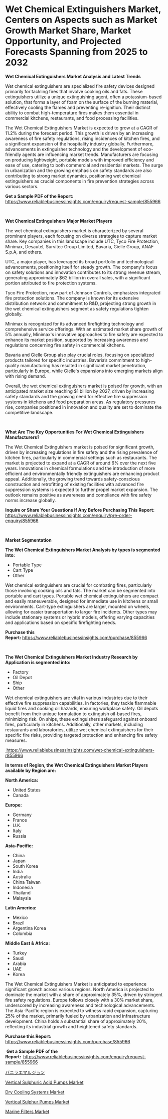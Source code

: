 <p><h1>Wet Chemical Extinguishers Market, Centers on Aspects such as Market Growth Market Share, Market Opportunity, and Projected Forecasts Spanning from 2025 to 2032</h1></p><p><strong>Wet Chemical Extinguishers Market Analysis and Latest Trends</strong></p>
<p><p>Wet chemical extinguishers are specialized fire safety devices designed primarily for tackling fires that involve cooking oils and fats. These extinguishers utilize a unique extinguishing agent, often a potassium-based solution, that forms a layer of foam on the surface of the burning material, effectively cooling the flames and preventing re-ignition. Their distinct ability to combat high-temperature fires makes them essential in commercial kitchens, restaurants, and food processing facilities.</p><p>The Wet Chemical Extinguishers Market is expected to grow at a CAGR of 11.2% during the forecast period. This growth is driven by an increasing awareness of fire safety regulations, rising incidences of kitchen fires, and a significant expansion of the hospitality industry globally. Furthermore, advancements in extinguisher technology and the development of eco-friendly agents are influencing market trends. Manufacturers are focusing on producing lightweight, portable models with improved efficiency and ease of use, catering to both commercial and residential markets. The surge in urbanization and the growing emphasis on safety standards are also contributing to strong market dynamics, positioning wet chemical extinguishers as crucial components in fire prevention strategies across various sectors.</p></p>
<p><strong>Get a Sample PDF of the Report:&nbsp;</strong> <a href="https://www.reliablebusinessinsights.com/enquiry/request-sample/855966?utm_campaign=101&utm_medium=2&utm_source=Github&utm_content=ia&utm_term=20022025&utm_id=wet-chemical-extinguishers">https://www.reliablebusinessinsights.com/enquiry/request-sample/855966</a></p>
<p>&nbsp;</p>
<p><strong>Wet Chemical Extinguishers Major Market Players</strong></p>
<p><p>The wet chemical extinguishers market is characterized by several prominent players, each focusing on diverse strategies to capture market share. Key companies in this landscape include UTC, Tyco Fire Protection, Minimax, Desautel, Survitec Group Limited, Bavaria, Gielle Group, ANAF S.p.A, and others.</p><p>UTC, a major player, has leveraged its broad portfolio and technological advancements, positioning itself for steady growth. The company's focus on safety solutions and innovation contributes to its strong revenue stream, generating approximately $62 billion in overall sales, with a significant portion attributed to fire protection systems.</p><p>Tyco Fire Protection, now part of Johnson Controls, emphasizes integrated fire protection solutions. The company is known for its extensive distribution network and commitment to R&D, projecting strong growth in the wet chemical extinguishers segment as safety regulations tighten globally.</p><p>Minimax is recognized for its advanced firefighting technology and comprehensive service offerings. With an estimated market share growth of 5% annually, Minimax's innovative approaches to fire safety are expected to enhance its market position, supported by increasing awareness and regulations concerning fire safety in commercial kitchens.</p><p>Bavaria and Gielle Group also play crucial roles, focusing on specialized products tailored for specific industries. Bavaria’s commitment to high-quality manufacturing has resulted in significant market penetration, particularly in Europe, while Gielle's expansions into emerging markets align with rising demand.</p><p>Overall, the wet chemical extinguishers market is poised for growth, with an anticipated market size reaching $1 billion by 2027, driven by increasing safety standards and the growing need for effective fire suppression systems in kitchens and food preparation areas. As regulatory pressures rise, companies positioned in innovation and quality are set to dominate the competitive landscape.</p></p>
<p>&nbsp;</p>
<p><strong>What Are The Key Opportunities For Wet Chemical Extinguishers Manufacturers?</strong></p>
<p><p>The Wet Chemical Extinguishers market is poised for significant growth, driven by increasing regulations in fire safety and the rising prevalence of kitchen fires, particularly in commercial settings such as restaurants. The market is projected to expand at a CAGR of around 6% over the next five years. Innovations in chemical formulations and the introduction of more efficient and environmentally friendly extinguishers are enhancing product appeal. Additionally, the growing trend towards safety-conscious construction and retrofitting of existing facilities with advanced fire suppression systems is expected to further propel market expansion. The outlook remains positive as awareness and compliance with fire safety norms increase globally.</p></p>
<p><strong>Inquire or Share Your Questions If Any Before Purchasing This Report:</strong> <a href="https://www.reliablebusinessinsights.com/enquiry/pre-order-enquiry/855966?utm_campaign=101&utm_medium=2&utm_source=Github&utm_content=ia&utm_term=20022025&utm_id=wet-chemical-extinguishers">https://www.reliablebusinessinsights.com/enquiry/pre-order-enquiry/855966</a></p>
<p>&nbsp;</p>
<p><strong>Market Segmentation</strong></p>
<p><strong>The Wet Chemical Extinguishers Market Analysis by types is segmented into:</strong></p>
<p><ul><li>Portable Type</li><li>Cart Type</li><li>Other</li></ul></p>
<p><p>Wet chemical extinguishers are crucial for combating fires, particularly those involving cooking oils and fats. The market can be segmented into portable and cart types. Portable wet chemical extinguishers are compact and easily maneuverable, designed for immediate use in kitchens or small environments. Cart-type extinguishers are larger, mounted on wheels, allowing for easier transportation to larger fire incidents. Other types may include stationary systems or hybrid models, offering varying capacities and applications based on specific firefighting needs.</p></p>
<p><strong>Purchase this Report:&nbsp;</strong><a href="https://www.reliablebusinessinsights.com/purchase/855966?utm_campaign=101&utm_medium=2&utm_source=Github&utm_content=ia&utm_term=20022025&utm_id=wet-chemical-extinguishers">https://www.reliablebusinessinsights.com/purchase/855966</a></p>
<p>&nbsp;</p>
<p><strong>The Wet Chemical Extinguishers Market Industry Research by Application is segmented into:</strong></p>
<p><ul><li>Factory</li><li>Oil Depot</li><li>Ship</li><li>Other</li></ul></p>
<p><p>Wet chemical extinguishers are vital in various industries due to their effective fire suppression capabilities. In factories, they tackle flammable liquid fires and cooking oil hazards, ensuring workplace safety. Oil depots benefit from their unique formulation to extinguish oil-based fires, minimizing risk. On ships, these extinguishers safeguard against onboard fires, particularly in kitchens. Additionally, other markets, including restaurants and laboratories, utilize wet chemical extinguishers for their specific fire risks, providing targeted protection and enhancing fire safety measures.</p></p>
<p><a href="https://www.reliablebusinessinsights.com/wet-chemical-extinguishers-r855966?utm_campaign=101&utm_medium=2&utm_source=Github&utm_content=ia&utm_term=20022025&utm_id=wet-chemical-extinguishers">&nbsp;https://www.reliablebusinessinsights.com/wet-chemical-extinguishers-r855966</a></p>
<p><strong>In terms of Region, the Wet Chemical Extinguishers Market Players available by Region are:</strong></p>
<p>
    <p> <strong> North America: </strong>
        <ul>
            <li>United States</li>
            <li>Canada</li>
        </ul>
        </p> 
    <p> <strong> Europe: </strong>
        <ul>
            <li>Germany</li>
            <li>France</li>
            <li>U.K.</li>
            <li>Italy</li>
            <li>Russia</li>
        </ul>
        </p> 
    <p> <strong> Asia-Pacific: </strong>
        <ul>
            <li>China</li>
            <li>Japan</li>
            <li>South Korea</li>
            <li>India</li>
            <li>Australia</li>
            <li>China Taiwan</li>
            <li>Indonesia</li>
            <li>Thailand</li>
            <li>Malaysia</li>
        </ul>
        </p> 
    <p> <strong> Latin America: </strong>
        <ul>
            <li>Mexico</li>
            <li>Brazil</li>
            <li>Argentina Korea</li>
            <li>Colombia</li>
        </ul>
        </p> 
    <p> <strong> Middle East & Africa: </strong>
        <ul>
            <li>Turkey</li>
            <li>Saudi</li>
            <li>Arabia</li>
            <li>UAE</li>
            <li>Korea</li>
        </ul>
    </p>
    </p>
<p><p>The Wet Chemical Extinguishers Market is anticipated to experience significant growth across various regions. North America is projected to dominate the market with a share of approximately 35%, driven by stringent fire safety regulations. Europe follows closely with a 30% market share, underscored by increasing awareness and technological advancements. The Asia-Pacific region is expected to witness rapid expansion, capturing 25% of the market, primarily fueled by urbanization and infrastructure development. China holds a substantial share of approximately 20%, reflecting its industrial growth and heightened safety standards.</p></p>
<p><strong>Purchase this Report: </strong><a href="https://www.reliablebusinessinsights.com/purchase/855966?utm_campaign=101&utm_medium=2&utm_source=Github&utm_content=ia&utm_term=20022025&utm_id=wet-chemical-extinguishers">https://www.reliablebusinessinsights.com/purchase/855966</a></p>
<p>&nbsp;<strong>Get a Sample PDF of the Report:&nbsp;&nbsp;</strong><a href="https://www.reliablebusinessinsights.com/enquiry/request-sample/855966?utm_campaign=101&utm_medium=2&utm_source=Github&utm_content=ia&utm_term=20022025&utm_id=wet-chemical-extinguishers">https://www.reliablebusinessinsights.com/enquiry/request-sample/855966</a></p>
<p><strong></strong></p>
<p><p><a href="https://github.com/lababdou/Market-Research-Report-List-6/blob/main/552814438279.md?utm_campaign=101&utm_medium=2&utm_source=Github&utm_content=ia&utm_term=20022025&utm_id=wet-chemical-extinguishers">バニラエマルジョン</a></p><p><a href="https://github.com/naulasulakr0/Market-Research-Report-List-1/blob/main/vertical-sulphuric-acid-pumps-market.md?utm_campaign=101&utm_medium=2&utm_source=Github&utm_content=ia&utm_term=20022025&utm_id=wet-chemical-extinguishers">Vertical Sulphuric Acid Pumps Market</a></p><p><a href="https://github.com/haimamuirev8/Market-Research-Report-List-1/blob/main/dry-cooling-systems-market.md?utm_campaign=101&utm_medium=2&utm_source=Github&utm_content=ia&utm_term=20022025&utm_id=wet-chemical-extinguishers">Dry Cooling Systems Market</a></p><p><a href="https://github.com/giardafshaxb/Market-Research-Report-List-1/blob/main/vertical-sulphur-pumps-market.md?utm_campaign=101&utm_medium=2&utm_source=Github&utm_content=ia&utm_term=20022025&utm_id=wet-chemical-extinguishers">Vertical Sulphur Pumps Market</a></p><p><a href="https://github.com/iquiseeboli/Market-Research-Report-List-1/blob/main/marine-filters-market.md?utm_campaign=101&utm_medium=2&utm_source=Github&utm_content=ia&utm_term=20022025&utm_id=wet-chemical-extinguishers">Marine Filters Market</a></p></p>